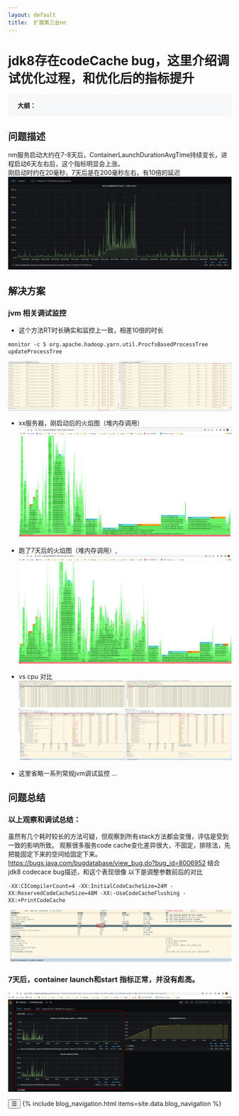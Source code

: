 ```yaml
---
layout: default
title:  扩展第三台nn
---
```

# jdk8存在codeCache bug，这里介绍调试优化过程，和优化后的指标提升

<div class="outline" style="background:#f6f8fa;padding:1em 1.5em 1em 1.5em;margin-bottom:2em;border-radius:8px;">
  <strong>大纲：</strong>
  <ul id="outline-list" style="margin:0;padding-left:1.2em;"></ul>
</div>

## 问题描述
nm服务启动大约在7-8天后，ContainerLaunchDurationAvgTime持续变长，进程启动6天左右后，这个指标明显会上涨。  
刚启动时约在20毫秒，7天后是在200毫秒左右，有10倍的延迟
 ![alt text](/image/code-cache/01.png)

## 解决方案
###  jvm 相关调试监控
- 这个方法RT时长确实和监控上一致，相差10倍的时长
```
monitor -c 5 org.apache.hadoop.yarn.util.ProcfsBasedProcessTree updateProcessTree
```
![alt text](../../../../image/code-cache/02.png)

- xx服务器，刚启动后的火焰图（堆内存调用）
![alt text](../../../../image/code-cache/03.png)
- 跑了7天后的火焰图（堆内存调用）,
![alt text](../../../../image/code-cache/04.png)

- vs cpu 对比
![alt text](../../../../image/code-cache/05.png)
![alt text](../../../../image/code-cache/06.png)

- 这里省略一系列常规jvm调试监控
...  

## 问题总结
###  以上观察和调试总结：
虽然有几个耗时较长的方法可疑，但观察到所有stack方法都会变慢，评估是受到一致的影响所致。
观察很多服务code cache变化差异很大，不固定，排除法，先把能固定下来的空间给固定下来。
https://bugs.java.com/bugdatabase/view_bug.do?bug_id=8006952
结合jdk8 codecace bug描述，和这个表现很像
以下是调整参数前后的对比
```
-XX:CICompilerCount=4 -XX:InitialCodeCacheSize=24M -XX:ReservedCodeCacheSize=48M -XX:-UseCodeCacheFlushing -XX:+PrintCodeCache
```
![alt text](../../../../image/code-cache/08.png)
### 7天后，container  launch和start 指标正常，并没有彪高。
![alt text](../../../../image/code-cache/07.png)


<script src="/assets/blog.js"></script>
<link rel="stylesheet" href="/assets/blog.css">


<nav class="blog-nav">
  <button class="collapse-btn" onclick="toggleBlogNav()">☰</button>
  {% include blog_navigation.html items=site.data.blog_navigation %}
</nav>